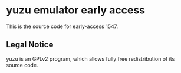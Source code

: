 yuzu emulator early access
=============

This is the source code for early-access 1547.

## Legal Notice

yuzu is an GPLv2 program, which allows fully free redistribution of its source code.